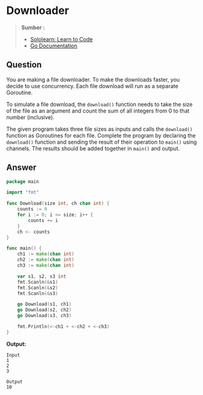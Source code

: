 # Downloader
> **Sumber :**
> 
> - [Sololearn: Learn to Code](https://www.sololearn.com/)
> - [Go Documentation](https://go.dev/doc/)


## Question
You are making a file downloader.
To make the downloads faster, you decide to use concurrency. Each file download will run as a separate Goroutine.

To simulate a file download, the `download()` function needs to take the size of the file as an argument and count the sum of all integers from 0 to that number (inclusive).

The given program takes three file sizes as inputs and calls the `download()` function as Goroutines for each file.
Complete the program by declaring the `download()` function and sending the result of their operation to `main()` using channels. The results should be added together in `main()` and output.

## Answer
```go
package main

import "fmt"

func Download(size int, ch chan int) {
	counts := 0
	for i := 0; i <= size; i++ {
		counts += i
	}
	ch <- counts
}

func main() {
	ch1 := make(chan int)
	ch2 := make(chan int)
	ch3 := make(chan int)

	var s1, s2, s3 int
	fmt.Scanln(&s1)
	fmt.Scanln(&s2)
	fmt.Scanln(&s3)

	go Download(s1, ch1)
	go Download(s2, ch2)
	go Download(s3, ch3)

	fmt.Println(<-ch1 + <-ch2 + <-ch3)
}

```

**Output:**
```
Input
1
2
3

Output
10
```
